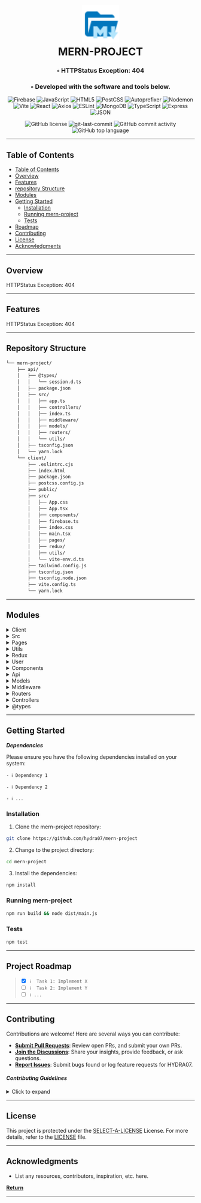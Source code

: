 <div align="center">
<h1 align="center">
<img src="https://raw.githubusercontent.com/PKief/vscode-material-icon-theme/ec559a9f6bfd399b82bb44393651661b08aaf7ba/icons/folder-markdown-open.svg" width="100" />
<br>MERN-PROJECT</h1>
<h3>◦ HTTPStatus Exception: 404</h3>
<h3>◦ Developed with the software and tools below.</h3>

<p align="center">
<img src="https://img.shields.io/badge/Firebase-FFCA28.svg?style=flat-square&logo=Firebase&logoColor=black" alt="Firebase" />
<img src="https://img.shields.io/badge/JavaScript-F7DF1E.svg?style=flat-square&logo=JavaScript&logoColor=black" alt="JavaScript" />
<img src="https://img.shields.io/badge/HTML5-E34F26.svg?style=flat-square&logo=HTML5&logoColor=white" alt="HTML5" />
<img src="https://img.shields.io/badge/PostCSS-DD3A0A.svg?style=flat-square&logo=PostCSS&logoColor=white" alt="PostCSS" />
<img src="https://img.shields.io/badge/Autoprefixer-DD3735.svg?style=flat-square&logo=Autoprefixer&logoColor=white" alt="Autoprefixer" />
<img src="https://img.shields.io/badge/Nodemon-76D04B.svg?style=flat-square&logo=Nodemon&logoColor=white" alt="Nodemon" />
<img src="https://img.shields.io/badge/Vite-646CFF.svg?style=flat-square&logo=Vite&logoColor=white" alt="Vite" />

<img src="https://img.shields.io/badge/React-61DAFB.svg?style=flat-square&logo=React&logoColor=black" alt="React" />
<img src="https://img.shields.io/badge/Axios-5A29E4.svg?style=flat-square&logo=Axios&logoColor=white" alt="Axios" />
<img src="https://img.shields.io/badge/ESLint-4B32C3.svg?style=flat-square&logo=ESLint&logoColor=white" alt="ESLint" />
<img src="https://img.shields.io/badge/MongoDB-47A248.svg?style=flat-square&logo=MongoDB&logoColor=white" alt="MongoDB" />
<img src="https://img.shields.io/badge/TypeScript-3178C6.svg?style=flat-square&logo=TypeScript&logoColor=white" alt="TypeScript" />
<img src="https://img.shields.io/badge/Express-000000.svg?style=flat-square&logo=Express&logoColor=white" alt="Express" />
<img src="https://img.shields.io/badge/JSON-000000.svg?style=flat-square&logo=JSON&logoColor=white" alt="JSON" />
</p>
<img src="https://img.shields.io/github/license/hydra07/mern-project?style=flat-square&color=5D6D7E" alt="GitHub license" />
<img src="https://img.shields.io/github/last-commit/hydra07/mern-project?style=flat-square&color=5D6D7E" alt="git-last-commit" />
<img src="https://img.shields.io/github/commit-activity/m/hydra07/mern-project?style=flat-square&color=5D6D7E" alt="GitHub commit activity" />
<img src="https://img.shields.io/github/languages/top/hydra07/mern-project?style=flat-square&color=5D6D7E" alt="GitHub top language" />
</div>

---

## Table of Contents

- [ Table of Contents](#-table-of-contents)
- [ Overview](#-overview)
- [ Features](#-features)
- [ repository Structure](#-repository-structure)
- [ Modules](#modules)
- [ Getting Started](#-getting-started)
  - [ Installation](#-installation)
  - [ Running mern-project](#-running-mern-project)
  - [ Tests](#-tests)
- [ Roadmap](#-roadmap)
- [ Contributing](#-contributing)
- [ License](#-license)
- [ Acknowledgments](#-acknowledgments)

---

## Overview

HTTPStatus Exception: 404

---

## Features

HTTPStatus Exception: 404

---

## Repository Structure

```sh
└── mern-project/
    ├── api/
    │   ├── @types/
    │   │   └── session.d.ts
    │   ├── package.json
    │   ├── src/
    │   │   ├── app.ts
    │   │   ├── controllers/
    │   │   ├── index.ts
    │   │   ├── middleware/
    │   │   ├── models/
    │   │   ├── routers/
    │   │   └── utils/
    │   ├── tsconfig.json
    │   └── yarn.lock
    └── client/
        ├── .eslintrc.cjs
        ├── index.html
        ├── package.json
        ├── postcss.config.js
        ├── public/
        ├── src/
        │   ├── App.css
        │   ├── App.tsx
        │   ├── components/
        │   ├── firebase.ts
        │   ├── index.css
        │   ├── main.tsx
        │   ├── pages/
        │   ├── redux/
        │   ├── utils/
        │   └── vite-env.d.ts
        ├── tailwind.config.js
        ├── tsconfig.json
        ├── tsconfig.node.json
        ├── vite.config.ts
        └── yarn.lock

```

---

## Modules

<details closed><summary>Client</summary>

| File                                                                                              | Summary                   |
| ------------------------------------------------------------------------------------------------- | ------------------------- |
| [yarn.lock](https://github.com/hydra07/mern-project/blob/main/client/yarn.lock)                   | HTTPStatus Exception: 404 |
| [index.html](https://github.com/hydra07/mern-project/blob/main/client/index.html)                 | HTTPStatus Exception: 404 |
| [tsconfig.json](https://github.com/hydra07/mern-project/blob/main/client/tsconfig.json)           | HTTPStatus Exception: 404 |
| [postcss.config.js](https://github.com/hydra07/mern-project/blob/main/client/postcss.config.js)   | HTTPStatus Exception: 404 |
| [.eslintrc.cjs](https://github.com/hydra07/mern-project/blob/main/client/.eslintrc.cjs)           | HTTPStatus Exception: 404 |
| [tsconfig.node.json](https://github.com/hydra07/mern-project/blob/main/client/tsconfig.node.json) | HTTPStatus Exception: 404 |
| [tailwind.config.js](https://github.com/hydra07/mern-project/blob/main/client/tailwind.config.js) | HTTPStatus Exception: 404 |
| [vite.config.ts](https://github.com/hydra07/mern-project/blob/main/client/vite.config.ts)         | HTTPStatus Exception: 404 |
| [package.json](https://github.com/hydra07/mern-project/blob/main/client/package.json)             | HTTPStatus Exception: 404 |

</details>

<details closed><summary>Src</summary>

| File                                                                                        | Summary                   |
| ------------------------------------------------------------------------------------------- | ------------------------- |
| [App.css](https://github.com/hydra07/mern-project/blob/main/client/src/App.css)             | HTTPStatus Exception: 404 |
| [index.css](https://github.com/hydra07/mern-project/blob/main/client/src/index.css)         | HTTPStatus Exception: 404 |
| [vite-env.d.ts](https://github.com/hydra07/mern-project/blob/main/client/src/vite-env.d.ts) | HTTPStatus Exception: 404 |
| [main.tsx](https://github.com/hydra07/mern-project/blob/main/client/src/main.tsx)           | HTTPStatus Exception: 404 |
| [App.tsx](https://github.com/hydra07/mern-project/blob/main/client/src/App.tsx)             | HTTPStatus Exception: 404 |
| [firebase.ts](https://github.com/hydra07/mern-project/blob/main/client/src/firebase.ts)     | HTTPStatus Exception: 404 |
| [index.ts](https://github.com/hydra07/mern-project/blob/main/api/src/index.ts)              | HTTPStatus Exception: 404 |
| [app.ts](https://github.com/hydra07/mern-project/blob/main/api/src/app.ts)                  | HTTPStatus Exception: 404 |

</details>

<details closed><summary>Pages</summary>

| File                                                                                          | Summary                   |
| --------------------------------------------------------------------------------------------- | ------------------------- |
| [Home.tsx](https://github.com/hydra07/mern-project/blob/main/client/src/pages/Home.tsx)       | HTTPStatus Exception: 404 |
| [Profile.tsx](https://github.com/hydra07/mern-project/blob/main/client/src/pages/Profile.tsx) | HTTPStatus Exception: 404 |
| [Login.tsx](https://github.com/hydra07/mern-project/blob/main/client/src/pages/Login.tsx)     | HTTPStatus Exception: 404 |
| [SignUp.tsx](https://github.com/hydra07/mern-project/blob/main/client/src/pages/SignUp.tsx)   | HTTPStatus Exception: 404 |

</details>

<details closed><summary>Utils</summary>

| File                                                                                                | Summary                   |
| --------------------------------------------------------------------------------------------------- | ------------------------- |
| [validateEnv.ts](https://github.com/hydra07/mern-project/blob/main/client/src/utils/validateEnv.ts) | HTTPStatus Exception: 404 |
| [validateEnv.ts](https://github.com/hydra07/mern-project/blob/main/api/src/utils/validateEnv.ts)    | HTTPStatus Exception: 404 |
| [image.ts](https://github.com/hydra07/mern-project/blob/main/api/src/utils/image.ts)                | HTTPStatus Exception: 404 |
| [error.ts](https://github.com/hydra07/mern-project/blob/main/api/src/utils/error.ts)                | HTTPStatus Exception: 404 |

</details>

<details closed><summary>Redux</summary>

| File                                                                                            | Summary                   |
| ----------------------------------------------------------------------------------------------- | ------------------------- |
| [message.ts](https://github.com/hydra07/mern-project/blob/main/client/src/redux/message.ts)     | HTTPStatus Exception: 404 |
| [interface.ts](https://github.com/hydra07/mern-project/blob/main/client/src/redux/interface.ts) | HTTPStatus Exception: 404 |
| [store.ts](https://github.com/hydra07/mern-project/blob/main/client/src/redux/store.ts)         | HTTPStatus Exception: 404 |

</details>

<details closed><summary>User</summary>

| File                                                                                                 | Summary                   |
| ---------------------------------------------------------------------------------------------------- | ------------------------- |
| [userSlice.ts](https://github.com/hydra07/mern-project/blob/main/client/src/redux/user/userSlice.ts) | HTTPStatus Exception: 404 |

</details>

<details closed><summary>Components</summary>

| File                                                                                                     | Summary                   |
| -------------------------------------------------------------------------------------------------------- | ------------------------- |
| [OAuth.tsx](https://github.com/hydra07/mern-project/blob/main/client/src/components/OAuth.tsx)           | HTTPStatus Exception: 404 |
| [Header.tsx](https://github.com/hydra07/mern-project/blob/main/client/src/components/Header.tsx)         | HTTPStatus Exception: 404 |
| [DarkSwitch.tsx](https://github.com/hydra07/mern-project/blob/main/client/src/components/DarkSwitch.tsx) | HTTPStatus Exception: 404 |
| [UserButton.tsx](https://github.com/hydra07/mern-project/blob/main/client/src/components/UserButton.tsx) | HTTPStatus Exception: 404 |

</details>

<details closed><summary>Api</summary>

| File                                                                                 | Summary                   |
| ------------------------------------------------------------------------------------ | ------------------------- |
| [yarn.lock](https://github.com/hydra07/mern-project/blob/main/api/yarn.lock)         | HTTPStatus Exception: 404 |
| [tsconfig.json](https://github.com/hydra07/mern-project/blob/main/api/tsconfig.json) | HTTPStatus Exception: 404 |
| [package.json](https://github.com/hydra07/mern-project/blob/main/api/package.json)   | HTTPStatus Exception: 404 |

</details>

<details closed><summary>Models</summary>

| File                                                                                | Summary                   |
| ----------------------------------------------------------------------------------- | ------------------------- |
| [user.ts](https://github.com/hydra07/mern-project/blob/main/api/src/models/user.ts) | HTTPStatus Exception: 404 |

</details>

<details closed><summary>Middleware</summary>

| File                                                                                    | Summary                   |
| --------------------------------------------------------------------------------------- | ------------------------- |
| [auth.ts](https://github.com/hydra07/mern-project/blob/main/api/src/middleware/auth.ts) | HTTPStatus Exception: 404 |

</details>

<details closed><summary>Routers</summary>

| File                                                                                                 | Summary                   |
| ---------------------------------------------------------------------------------------------------- | ------------------------- |
| [user.router.ts](https://github.com/hydra07/mern-project/blob/main/api/src/routers/user.router.ts)   | HTTPStatus Exception: 404 |
| [index.router.ts](https://github.com/hydra07/mern-project/blob/main/api/src/routers/index.router.ts) | HTTPStatus Exception: 404 |
| [auth.router.ts](https://github.com/hydra07/mern-project/blob/main/api/src/routers/auth.router.ts)   | HTTPStatus Exception: 404 |

</details>

<details closed><summary>Controllers</summary>

| File                                                                                                           | Summary                   |
| -------------------------------------------------------------------------------------------------------------- | ------------------------- |
| [user.controller.ts](https://github.com/hydra07/mern-project/blob/main/api/src/controllers/user.controller.ts) | HTTPStatus Exception: 404 |
| [auth.controller.ts](https://github.com/hydra07/mern-project/blob/main/api/src/controllers/auth.controller.ts) | HTTPStatus Exception: 404 |

</details>

<details closed><summary>@types</summary>

| File                                                                                      | Summary                   |
| ----------------------------------------------------------------------------------------- | ------------------------- |
| [session.d.ts](https://github.com/hydra07/mern-project/blob/main/api/@types/session.d.ts) | HTTPStatus Exception: 404 |

</details>

---

## Getting Started

**_Dependencies_**

Please ensure you have the following dependencies installed on your system:

`- ℹ️ Dependency 1`

`- ℹ️ Dependency 2`

`- ℹ️ ...`

### Installation

1. Clone the mern-project repository:

```sh
git clone https://github.com/hydra07/mern-project
```

2. Change to the project directory:

```sh
cd mern-project
```

3. Install the dependencies:

```sh
npm install
```

### Running mern-project

```sh
npm run build && node dist/main.js
```

### Tests

```sh
npm test
```

---

## Project Roadmap

> - [x] `ℹ️  Task 1: Implement X`
> - [ ] `ℹ️  Task 2: Implement Y`
> - [ ] `ℹ️ ...`

---

## Contributing

Contributions are welcome! Here are several ways you can contribute:

- **[Submit Pull Requests](https://github.com/hydra07/mern-project/blob/main/CONTRIBUTING.md)**: Review open PRs, and submit your own PRs.
- **[Join the Discussions](https://github.com/hydra07/mern-project/discussions)**: Share your insights, provide feedback, or ask questions.
- **[Report Issues](https://github.com/hydra07/mern-project/issues)**: Submit bugs found or log feature requests for HYDRA07.

#### _Contributing Guidelines_

<details closed>
<summary>Click to expand</summary>

1. **Fork the Repository**: Start by forking the project repository to your GitHub account.
2. **Clone Locally**: Clone the forked repository to your local machine using a Git client.
   ```sh
   git clone <your-forked-repo-url>
   ```
3. **Create a New Branch**: Always work on a new branch, giving it a descriptive name.
   ```sh
   git checkout -b new-feature-x
   ```
4. **Make Your Changes**: Develop and test your changes locally.
5. **Commit Your Changes**: Commit with a clear and concise message describing your updates.
   ```sh
   git commit -m 'Implemented new feature x.'
   ```
6. **Push to GitHub**: Push the changes to your forked repository.
   ```sh
   git push origin new-feature-x
   ```
7. **Submit a Pull Request**: Create a PR against the original project repository. Clearly describe the changes and their motivations.

Once your PR is reviewed and approved, it will be merged into the main branch.

</details>

---

## License

This project is protected under the [SELECT-A-LICENSE](https://choosealicense.com/licenses) License. For more details, refer to the [LICENSE](https://choosealicense.com/licenses/) file.

---

## Acknowledgments

- List any resources, contributors, inspiration, etc. here.

[**Return**](#Top)

---
